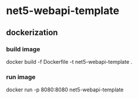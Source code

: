 # net5-webapi-template

## dockerization

### build image

docker build -f Dockerfile -t net5-webapi-template .

### run image

docker run -p 8080:8080 net5-webapi-template 